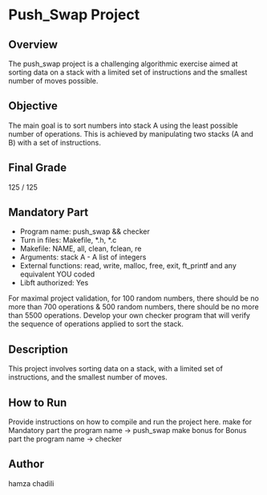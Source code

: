 # Push_Swap Project

## Overview
The push_swap project is a challenging algorithmic exercise aimed at sorting data on a stack with a limited set of instructions and the smallest number of moves possible.

## Objective
The main goal is to sort numbers into stack A using the least possible number of operations. This is achieved by manipulating two stacks (A and B) with a set of instructions.

## Final Grade
125 / 125

## Mandatory Part
- Program name: push_swap && checker
- Turn in files: Makefile, *.h, *.c
- Makefile: NAME, all, clean, fclean, re
- Arguments: stack A - A list of integers
- External functions: read, write, malloc, free, exit, ft_printf and any equivalent YOU coded
- Libft authorized: Yes
  
For maximal project validation, for 100 random numbers, there should be no more than 700 operations & 500 random numbers, there should be no more than 5500 operations. Develop your own checker program that will verify the sequence of operations applied to sort the stack.

## Description
This project involves sorting data on a stack, with a limited set of instructions, and the smallest number of moves.

## How to Run
Provide instructions on how to compile and run the project here.
make for Mandatory part the program name -> push_swap
make bonus for Bonus part the program name -> checker

## Author
hamza chadili
